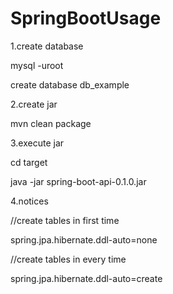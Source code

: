 # SpringBootUsage

1.create database

mysql -uroot

create database db_example

2.create jar

mvn clean package

3.execute jar

cd target

java -jar spring-boot-api-0.1.0.jar

4.notices

//create tables in first time 

spring.jpa.hibernate.ddl-auto=none

//create tables in every time

spring.jpa.hibernate.ddl-auto=create 
